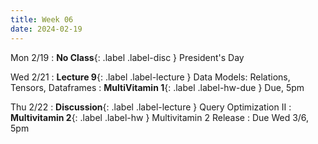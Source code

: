 ```yaml
---
title: Week 06
date: 2024-02-19
---
```


Mon 2/19
: **No Class**{: .label .label-disc } President's Day
  
Wed 2/21
: **Lecture 9**{: .label .label-lecture } Data Models: Relations, Tensors, Dataframes
: **MultiVitamin 1**{: .label .label-hw-due } Due, 5pm

Thu 2/22
: **Discussion**{: .label .label-lecture } Query Optimization II
: **Multivitamin 2**{: .label .label-hw } Multivitamin 2 Release
  : Due Wed 3/6, 5pm



